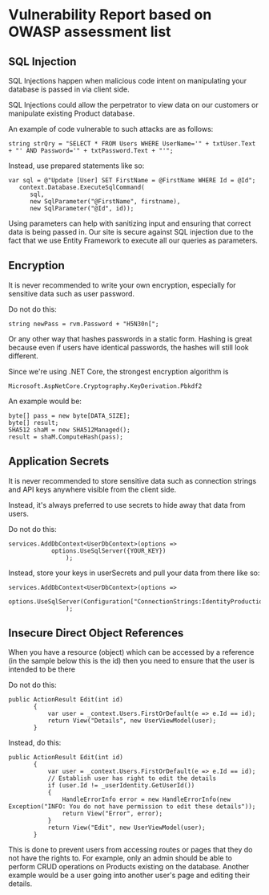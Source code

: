 # Vulnerability Report based on OWASP assessment list

## SQL Injection

SQL Injections happen when malicious code intent on manipulating your database is passed in via client side. 

SQL Injections could allow the perpetrator to view data on our customers or manipulate existing Product database.

An example of code vulnerable to such attacks are as follows:

```
string strQry = "SELECT * FROM Users WHERE UserName='" + txtUser.Text + "' AND Password='" + txtPassword.Text + "'";
```

Instead, use prepared statements like so:

```
var sql = @"Update [User] SET FirstName = @FirstName WHERE Id = @Id";
   context.Database.ExecuteSqlCommand(
      sql,
      new SqlParameter("@FirstName", firstname),
      new SqlParameter("@Id", id));
```

Using parameters can help with sanitizing input and ensuring that correct data is being passed in. Our site is secure against SQL injection due to the fact that we use Entity Framework to execute all our queries as parameters.

## Encryption

It is never recommended to write your own encryption, especially for sensitive data such as user password.

Do not do this:
```
string newPass = rvm.Password + "H5N30n[";
```

Or any other way that hashes passwords in a static form. Hashing is great because even if users have identical passwords, the hashes will still look different.

Since we're using .NET Core, the strongest encryption algorithm is 

 `Microsoft.AspNetCore.Cryptography.KeyDerivation.Pbkdf2`

An example would be:

```
byte[] pass = new byte[DATA_SIZE];
byte[] result;
SHA512 shaM = new SHA512Managed();
result = shaM.ComputeHash(pass);
```

## Application Secrets

It is never recommended to store sensitive data such as connection strings and API keys anywhere visible from the client side.

Instead, it's always preferred to use secrets to hide away that data from users.

Do not do this:
```
services.AddDbContext<UserDbContext>(options =>
            options.UseSqlServer({YOUR_KEY})
                );
```

Instead, store your keys in userSecrets and pull your data from there like so:

```
services.AddDbContext<UserDbContext>(options =>
            options.UseSqlServer(Configuration["ConnectionStrings:IdentityProductionConnection"])
                );
```

## Insecure Direct Object References
When you have a resource (object) which can be accessed by a reference (in the sample below this is the id) then you need to ensure that the user is intended to be there

Do not do this:

```
public ActionResult Edit(int id)
       {
           var user = _context.Users.FirstOrDefault(e => e.Id == id);
           return View("Details", new UserViewModel(user);
       }
```

Instead, do this:

```
public ActionResult Edit(int id)
       {
           var user = _context.Users.FirstOrDefault(e => e.Id == id);
           // Establish user has right to edit the details
           if (user.Id != _userIdentity.GetUserId())
           {
               HandleErrorInfo error = new HandleErrorInfo(new Exception("INFO: You do not have permission to edit these details"));
               return View("Error", error);
           }
           return View("Edit", new UserViewModel(user);
       }
```

This is done to prevent users from accessing routes or pages that they do not have the rights to. For example, only an admin should be able to perform CRUD operations on Products existing on the database. Another example would be a user going into another user's page and editing their details.
